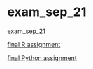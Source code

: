 # exam_sep_21
exam_sep_21

[final R assignment](https://github.com/c4milla/exam_sep_21/blob/master/exam_2_student-Copy1.ipynb)

[final Python assignment](https://github.com/c4milla/exam_sep_21/blob/b3d6f1da0058167e165d3b4000831f3535725b13/exam_Sep_21_2018-Copy1.ipynb)
